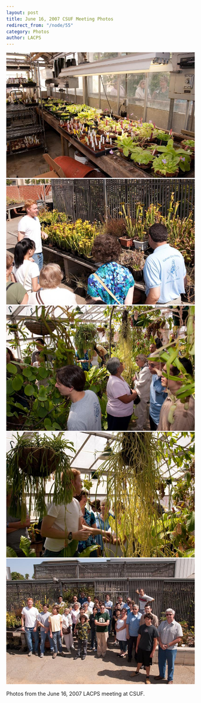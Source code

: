 ```yaml
---
layout: post
title: June 16, 2007 CSUF Meeting Photos
redirect_from: "/node/55"
category: Photos
author: LACPS
---
```


<img src="/sites/default/files/styles/large/public/meeting_photos/_MG_4224.jpg" alt="Pinguicula table" />

<img src="/sites/default/files/styles/large/public/meeting_photos/_MG_4219.jpg" alt="Sarracenia" />

<img src="/sites/default/files/styles/large/public/meeting_photos/_MG_4225.jpg" alt="Greenhouse" />

<img src="/sites/default/files/styles/large/public/meeting_photos/_MG_4226.jpg" alt="Greenhouse" />

<img src="/sites/default/files/styles/large/public/meeting_photos/_MG_4232.jpg"  alt="Meeting attendees" />

Photos from the June 16, 2007 LACPS meeting at CSUF.
